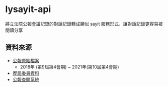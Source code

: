 # lysayit-api

將立法院公報會議記錄的對話記錄轉成類似 sayit 服務形式，讓對話記錄更容易被閱讀分享

資料來源
--------
- [公報原始檔案](https://data.ly.gov.tw/getds.action?id=41)
  - 2018年 (第9屆第4會期) ~ 2021年(第10屆第4會期)
- [歷屆委員資料](https://data.ly.gov.tw/getds.action?id=16)
- [公報查閱系統](https://lci.ly.gov.tw/LyLCEW/lcivComm.action)
